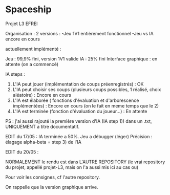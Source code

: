# Spaceship
Projet L3 EFREI

Organisation : 2 versions :
-Jeu 1V1 entièrement fonctionnel
-Jeu vs IA encore en cours

actuellement implémenté :

Jeu : 99,9% fini, version 1V1 valide
IA : 25% fini
Interface graphique : en attente (on a commencé)

IA steps : 
1) L'IA peut jouer (implémentation de coups préenregistrés) : OK
2) L'IA peut choisir ses coups (plusieurs coups possibles, 1 réalisé, choix aléatoire) : Encore en cours
3) L'IA est élaborée ( fonctions d'évaluation et d'arborescence implémentées) : Encore en cours (on le fait en meme temps que le 2)
4) L'IA est terminée (fonction d'évaluation du joueur...) : En attente

PS : j'ai aussi rajouté la première version d'IA (IA step 1)) dans un .txt, UNIQUEMENT a titre documentatif.

EDIT du 17/05 : 
IA terminée a 50%.
Jeu a débugger (léger)
Précision : élagage alpha-beta = step 3) de l'IA

EDIT du 20/05 :

NORMALEMENT le rendu est dans L'AUTRE REPOSITORY (le vrai repository du projet, appellé projet-L3, mais on l'a aussi mis ici au cas ou)

Pour voir les consignes, cf l'autre repository.

On rappelle que la version graphique arrive.
